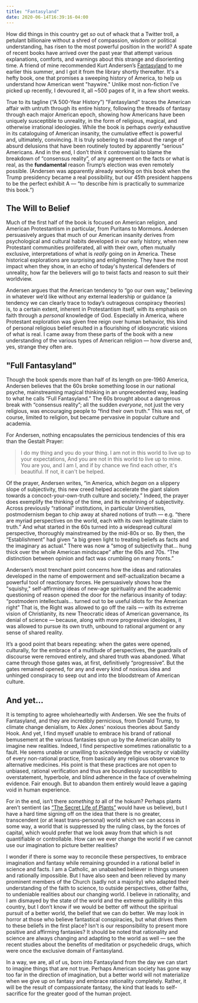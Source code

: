 ```yaml
---
title: "Fantasyland"
date: 2020-06-14T16:39:16-04:00
---
```


How did things in this country get _so_ out of whack that a Twitter troll, a petulant billionaire without a shred of compassion, wisdom or political understanding, has risen to the most powerful position in the world? A spate of recent books have arrived over the past year that attempt various explanations, comforts, and warnings about this strange and disorienting time. A friend of mine recommended Kurt Andersen’s [Fantasyland](https://www.penguinrandomhouse.com/books/209776/fantasyland-by-kurt-andersen/9780812978902/) to me earlier this summer, and I got it from the library shortly thereafter. It's a hefty book, one that promises a sweeping history of America, to help us understand how American went "haywire." Unlike most non-fiction I’ve picked up recently, I devoured it, all ~500 pages of it, in a few short weeks.

True to its tagline (“A 500-Year History”) "Fantasyland" traces the American affair with untruth through its entire history, following the threads of fantasy through each major American epoch, showing how Americans have been uniquely susceptible to unreality, in the form of religious, magical, and otherwise irrational ideologies. While the book is perhaps _overly_ exhaustive in its cataloguing of American insanity, the cumulative effect is powerful and, ultimately, convincing. It is truly sobering to read about the range of absurd delusions that have been routinely touted by apparently “serious” Americans. And in the end, I don’t think it controversial to blame the breakdown of “consensus reality”, of any agreement on the facts or what is real, as the __fundamental__ reason Trump’s election was even remotely possible. (Andersen was apparently already working on this book when the Trump presidency became a real possibility, but our 45th president happens to be the perfect exhibit A — “to describe him is practically to summarize this book.”)

## The Will to Belief

Much of the first half of the book is focused on American religion, and American Protestantism in particular, from Puritans to Mormons. Andersen persuasively argues that much of our American insanity derives from psychological and cultural habits developed in our early history, when new Protestant communities proliferated, all with their own, often mutually exclusive, interpretations of what is _really_ going on in America. These historical explorations are surprising and enlightening. They have the most impact when they show, in an echo of today's hysterical defenders of unreality, how far the believers will go to twist facts and reason to suit their worldview.

Andersen argues that the American tendency to “go our own way,” believing in whatever we’d like without any external leadership or guidance  (a tendency we can clearly trace to today’s outrageous conspiracy theories) is, to a certain extent, inherent in Protestantism itself, with its emphasis on faith through a _personal_ knowledge of God. Especially in America, where Protestant exploration was given free reign over human behavior, this kind of personal religious belief resulted in a flourishing of idiosyncratic visions of what is real. I came away from these parts of the book with a new understanding of the various types of American religion — how diverse and, yes, strange they often are.  

## "Full Fantasyland"

Though the book spends more than half of its length on pre-1960 America, Andersen believes that the 60s broke something loose in our national psyche, mainstreaming magical thinking in an unprecedented way, leading to  what he calls “Full Fantasyland.” The 60s brought about a dangerous break with “consensus reality”; all the sudden _everyone_, not just the very religious, was encouraging people to “find their own truth.” This was not, of course, limited to religion, but became pervasive in popular culture and academia. 

For Andersen, nothing encapsulates the pernicious tendencies of this era than the Gestalt Prayer:

> I do my thing and you do your thing.
> I am not in this world to live up to your expectations,
> And you are not in this world to live up to mine.
> You are you, and I am I,
> and if by chance we find each other, it's beautiful. 
> If not, it can't be helped.

Of the prayer, Andersen writes, “in America, which _began_ on a slippery slope of subjectivity, this new creed helped accelerate the giant slalom towards a concoct-your-own-truth culture and society.” Indeed, the prayer does exemplify the thinking of the time, and its enshrining of subjectivity. Across previously “rational” institutions, in particular Universities, postmodernism began to chip away at shared notions of truth — e.g. “there are myriad perspectives on the world, each with its own legitimate claim to truth.” And what started in the 60s turned into a widespread cultural perspective, thoroughly mainstreamed by the mid-80s or so. By then, the “Establishment” had given “a big green light to treating beliefs as facts and the imaginary as actual.” There was now a “smog of subjectivity that… hung thick over the whole American mindscape” after the 60s and 70s. “The distinction between opinion and fact was crumbling on many fronts.” 

Andersen’s most trenchant point concerns how the ideas and rationales developed in the name of empowerment and self-actualization became a powerful tool of reactionary forces. He persuasively shows how the "squishy," self-affirming ideas of new-age spirituality and the academic questioning of reason opened the door for the nefarious insanity of today: “postmodern intellectuals… turned out to be useful idiots for the American right” That is, the Right was allowed to go off the rails — with its extreme vision of Christianity, its new Theocratic ideas of American governance, its denial of science — because, along with more progressive ideologies, it was allowed to pursue its own truth, unbound to rational argument or any sense of shared reality. 

It’s a good point that bears repeating: when the gates were opened, culturally, for the embrace of a multitude of perspectives, the guardrails of discourse were removed entirely, and shared truth was abandoned. What came through those gates was, at first, definitively “progressive”. But the gates remained opened, for any and every kind of noxious idea and unhinged conspiracy to seep out and into the bloodstream of American culture.

## And yet…

It is tempting to agree wholeheartedly with Andersen. We see the fruits of Fantasyland, and they are incredibly pernicious, from Donald Trump, to climate change denialism, to Alex Jones' noxious theories about Sandy Hook. And yet, I find myself unable to embrace his brand of rational bemusement at the various fantasies spun up by the American ability to imagine new realities. Indeed, I find perspective sometimes rationalistic to a fault. He seems unable or unwilling to acknowledge the veracity or viability of every non-rational practice, from basically any religious observance to alternative medicines. His point is that these practices are not open to unbiased, rational verification and thus are boundlessly susceptible to overstatement, hyperbole, and blind adherence in the face of overwhelming evidence. Fair enough. But to abandon them entirely would leave a gaping void in human experience. 

For in the end, isn’t there _something to_ all of the hokum? Perhaps plants aren’t sentient (as [“The Secret Life of Plants”](https://en.wikipedia.org/wiki/The_Secret_Life_of_Plants) would have us believe), but I have a hard time signing off on the idea that there is no greater, transcendent (or at least trans-personal) world which we can access in some way, a world that is suppressed by the ruling class, by the forces of capital, which would prefer that we  look away from that which is not quantifiable or controllable. How can we ever change the world if we cannot use our imagination to picture better realities? 

I wonder if there is some way to reconcile these perspectives, to embrace imagination and fantasy while remaining grounded in a rational belief in science and facts. I am a Catholic, an unabashed believer in things unseen and rationally impossible. But I have also seen and been relieved by many prominent members of the Church (sadly not a majority) who adapted their understanding of the faith to science, to outside perspectives, other faiths, to undeniable realities about our changing world. I believe in rationality, and I am dismayed by the state of the world and the extreme gullibility in this country, but I don’t know if we would be better off without the spiritual pursuit of a better world, the belief that we can do better. We may look in horror at those who believe fantastical conspiracies, but what drives them to these beliefs in the first place? Isn't is our responsibility to present more positive and affirming fantasies? It should be noted that rationality and science are always changing and adapting to the world as well — see the recent studies about the benefits of meditation or psychedelic drugs, which were once the exclusive domain of Fantasyland. 

In a way, we are, all of us, born into Fantasyland from the day we can start to imagine things that are not true. Perhaps American society has gone way too far in the direction of imagination, but a better world will not materialize when we give up on fantasy and embrace rationality completely. Rather, it will be the result of compassionate fantasy, the kind that leads to self-sacrifice for the greater good of the human project.



